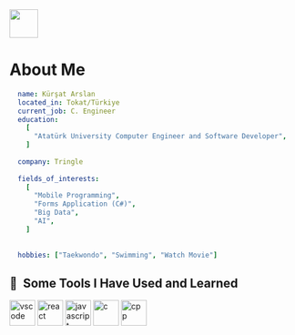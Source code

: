 <a href="https://www.instagram.com/krs.arslan/">
  <img height="50" src="https://user-images.githubusercontent.com/46517096/166974368-9798f39f-1f46-499c-b14e-81f0a3f83a06.png"/>
</a>


# About Me

```yaml
  name: Kürşat Arslan
  located_in: Tokat/Türkiye
  current_job: C. Engineer
  education: 
    [
      "Atatürk University Computer Engineer and Software Developer",
    ]
  
  company: Tringle
  
  fields_of_interests: 
    [
      "Mobile Programming",
      "Forms Application (C#)",
      "Big Data",
      "AI",
    ]
    
  
  hobbies: ["Taekwondo", "Swimming", "Watch Movie"]
```

<h2> 🚀 &nbsp;Some Tools I Have Used and Learned</h2>
<p align="left">
<img src="https://cdn.jsdelivr.net/gh/devicons/devicon/icons/vscode/vscode-original.svg" alt="vscode" width="45" height="45"/>
<img src="https://cdn.jsdelivr.net/gh/devicons/devicon/icons/react/react-original.svg" alt="react" width="45" height="45"/>
<img src="https://cdn.jsdelivr.net/gh/devicons/devicon/icons/javascript/javascript-original.svg" alt="javascript" width="45" height="45"/>
<img src="https://cdn.jsdelivr.net/gh/devicons/devicon/icons/c/c-original.svg" alt="c" width="45" height="45"/>
<img src="https://cdn.jsdelivr.net/gh/devicons/devicon/icons/devcpp/cpp-original.svg" alt="cpp" width="45" height="45"/>

</p>
